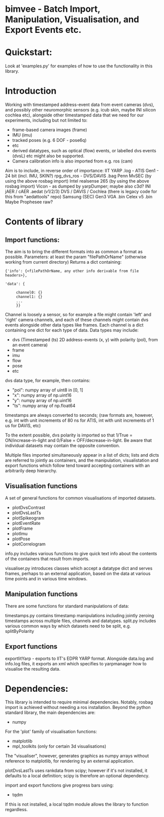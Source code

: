 # bimvee - Batch Import, Manipulation, Visualisation, and Export Events etc.

# Quickstart: 

Look at 'examples.py' for examples of how to use the functionality in this library.

# Introduction

Working with timestamped address-event data from event cameras (dvs), and 
possibly other neuromorphic sensors (e.g. icub skin, maybe INI silicon cochlea etc), 
alongside other timestamped data that we need for our experiments, 
including but not limited to:
- frame-based camera images (frame)
- IMU (imu)
- tracked poses (e.g. 6 DOF - pose6q)
- etc
- derived datatypes, such as optical (flow) events, or labelled dvs events 
    (dvsL) etc might also be supported. 
- Camera calibration info is also imported from e.g. ros (cam) 

Aim is to include, in reverse order of importance:
IIT YARP .log - ATIS Gen1 - 24 bit (incl. IMU, SKIN?)
rpg_dvs_ros - DVS/DAVIS .bag
Penn MvSEC (by using the above rosbag import)
Intel realsense 265 (by using the above rosbag import)
Vicon - as dumped by yarpDumper; maybe also c3d?
INI jAER / cAER .aedat (v1/2/3) DVS / DAVIS / Cochlea 
(there is legacy code for this from "aedattools" repo)
Samsung (SEC) Gen3 VGA .bin
Celex v5 .bin
Maybe Prophesee raw?

# Contents of library

## Import functions:

The aim is to bring the different formats into as common a format as possible.
Parameters: at least the param "filePathOrName" (otherwise working from current directory)
Returns a dict containing:

    {'info': {<filePathOrName, any other info derivable from file headers>},
    
    'data': {
     
         channel0: {}
         channel1: {}
         ...
         }}

Channel is loosely a sensor, so for example a file might contain 'left' and 'right' 
camera channels, and each of these channels might contain dvs events alongside 
other data types like frames. 
Each channel is a dict containing one dict for each type of data.
Data types may include:
 - dvs (Timestamped (ts) 2D address-events (x, y) with polarity (pol), from an event camera)
 - frame
 - imu
 - flow 
 - pose
 - etc

dvs data type, for example, then contains:

- "pol": numpy array of uint8 in [0, 1]
- "x": numpy array of np.uint16
- "y": numpy array of np.uint16
- "ts": numpy array of np.float64 

timestamps are always converted to seconds; 
(raw formats are, however, e.g. int with unit increments of 80 ns for ATIS, 
int with unit increments of 1 us for DAVIS, etc) 

To the extent possible, dvs polarity is imported so that 1/True = ON/increase-in-light and
0/False = OFF/decrease-in-light. Be aware that individual datasets may contain the opposite convention. 

Multiple files imported simultaneously appear in a list of dicts;
lists and dicts are referred to jointly as containers, 
and the manipulation, visualistation and export functions which follow 
tend toward accepting containers with an arbitrarily deep hierarchy.

## Visualisation functions

A set of general functions for common visualisations of imported datasets.

- plotDvsContrast
- plotDvsLastTs
- plotSpikeogram
- plotEventRate
- plotFrame
- plotImu
- plotPose
- plotCorrelogram

info.py includes various functions to give quick text info about the contents of the containers that result from imports.

visualiser.py introduces classes which accept a datatype dict and serves frames,
perhaps to an external application, based on the data at various time points
and in various time windows.

## Manipulation functions

There are some functions for standard manipulations of data:

timestamps.py contains timestamp manipulations 
including jointly zeroing timestamps across multiple files, channels and datatypes. 
split.py includes various common ways by which datasets need to be split, e.g. splitByPolarity

## Export functions

exportIitYarp - exports to IIT's EDPR YARP format. Alongside data.log and 
info.log files, it exports an xml which specifies to yarpmanager how to 
visualise the resulting data. 

# Dependencies:

This library is intended to require minimal dependencies.
Notably, rosbag import is achieved without needing a ros installation.
Beyond the python standard library, the main dependencies are:

- numpy

For the 'plot' family of visualisation functions:

- matplotlib
- mpl_toolkits (only for certain 3d visualisations)

The "visualiser", however, generates graphics as numpy arrays 
without reference to matplotlib, for rendering by an external application.

plotDvsLastTs uses rankdata from scipy; however if it's not installed, 
it defaults to a local definition; scipy is therefore an optional dependency.

import and export functions give progress bars using:

- tqdm

If this is not installed, a local tqdm module allows the library to function regardless. 

